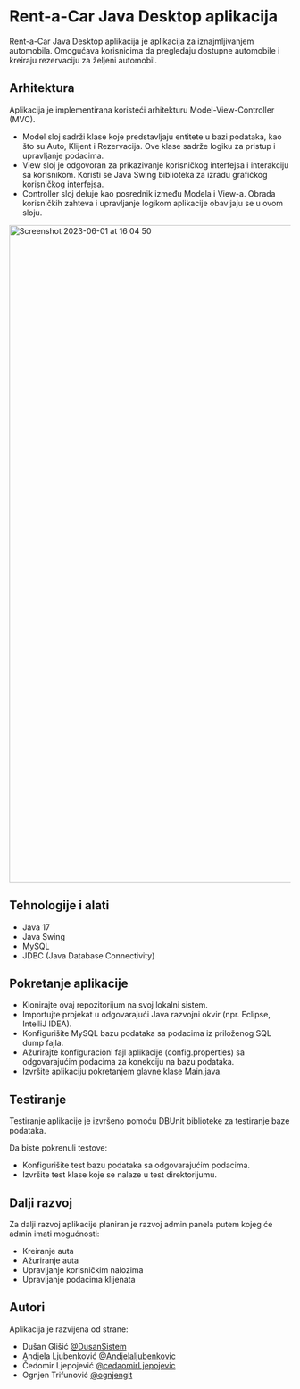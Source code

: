 # Rent-a-Car Java Desktop aplikacija
Rent-a-Car Java Desktop aplikacija je aplikacija za iznajmljivanjem automobila. 
Omogućava korisnicima da pregledaju dostupne automobile i kreiraju rezervaciju za željeni automobil.

## Arhitektura
Aplikacija je implementirana koristeći arhitekturu Model-View-Controller (MVC).

* Model sloj sadrži klase koje predstavljaju entitete u bazi podataka, kao što su Auto, Klijent i Rezervacija. Ove klase sadrže logiku za pristup i upravljanje podacima.
* View sloj je odgovoran za prikazivanje korisničkog interfejsa i interakciju sa korisnikom. Koristi se Java Swing biblioteka za izradu grafičkog korisničkog interfejsa.
* Controller sloj deluje kao posrednik između Modela i View-a. Obrada korisničkih zahteva i upravljanje logikom aplikacije obavljaju se u ovom sloju.

<img width="1177" alt="Screenshot 2023-06-01 at 16 04 50" src="https://github.com/AndjelaLjubenkovic/RentacarJava/assets/133763197/67c1365e-700e-4cc6-aa09-47bfa7c19880">


## Tehnologije i alati
* Java 17
* Java Swing
* MySQL
* JDBC (Java Database Connectivity)

## Pokretanje aplikacije
* Klonirajte ovaj repozitorijum na svoj lokalni sistem.
* Importujte projekat u odgovarajući Java razvojni okvir (npr. Eclipse, IntelliJ IDEA).
* Konfigurišite MySQL bazu podataka sa podacima iz priloženog SQL dump fajla.
* Ažurirajte konfiguracioni fajl aplikacije (config.properties) sa odgovarajućim podacima za konekciju na bazu podataka.
* Izvršite aplikaciju pokretanjem glavne klase Main.java.

## Testiranje
Testiranje aplikacije je izvršeno pomoću DBUnit biblioteke za testiranje baze podataka.

Da biste pokrenuli testove:

* Konfigurišite test bazu podataka sa odgovarajućim podacima.
* Izvršite test klase koje se nalaze u test direktorijumu.

## Dalji razvoj 
Za dalji razvoj aplikacije planiran je razvoj admin panela putem kojeg će admin imati mogućnosti:
* Kreiranje auta
* Ažuriranje auta
* Upravljanje korisničkim nalozima
* Upravljanje podacima klijenata

## Autori
Aplikacija je razvijena od strane:
- Dušan Glišić [@DusanSistem](https://github.com/DusanSistem)
- Andjela Ljubenković [@Andjelaljubenkovic](https://github.com/AndjelaLjubenkovic)
- Čedomir Ljepojević [@cedaomirLjepojevic](https://github.com/cedaomirLjepojevic)
- Ognjen Trifunović [@ognjengit](https://github.com/ognjengit)
